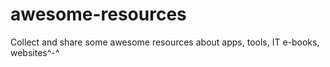 # awesome-resources
Collect and share some awesome resources about apps, tools, IT e-books, websites^-^
